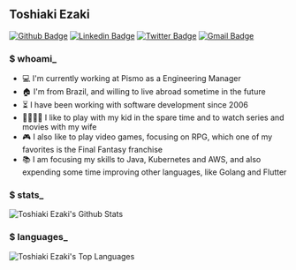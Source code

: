 ## Toshiaki Ezaki
[![Github Badge](https://img.shields.io/badge/-Github-000?style=flat-square&logo=Github&logoColor=white&link=https://github.com/toshiakiezaki)](https://github.com/toshiakiezaki)
[![Linkedin Badge](https://img.shields.io/badge/-LinkedIn-blue?style=flat-square&logo=Linkedin&logoColor=white&link=https://www.linkedin.com/in/toshiakiezaki/)](https://www.linkedin.com/in/toshiakiezaki/)
[![Twitter Badge](https://img.shields.io/badge/-Twitter-1ca0f1?style=flat-square&labelColor=1ca0f1&logo=twitter&logoColor=white&link=https://twitter.com/lgdbittencourt)](https://twitter.com/toshiakiezaki)
[![Gmail Badge](https://img.shields.io/badge/-Gmail-c14438?style=flat-square&logo=Gmail&logoColor=white&link=mailto:toshiaki.ezaki@gmail.com)](mailto:toshiaki.ezaki@gmail.com)

### $ whoami_

- :computer: I'm currently working at Pismo as a Engineering Manager
- :house: I'm from Brazil, and willing to live abroad sometime in the future
- :hourglass_flowing_sand: I have been working with software development since 2006
- :family_man_woman_boy_boy: I like to play with my kid in the spare time and to watch series and movies with my wife
- :video_game: I also like to play video games, focusing on RPG, which one of my favorites is the Final Fantasy franchise
- :books: I am focusing my skills to Java, Kubernetes and AWS, and also expending some time improving other languages, like Golang and Flutter

### $ stats_

![Toshiaki Ezaki's Github Stats](https://github-readme-stats.vercel.app/api?username=toshiakiezaki&theme=codeSTACKr&show_icons=true)

### $ languages_

![Toshiaki Ezaki's Top Languages](https://github-readme-stats.vercel.app/api/top-langs/?username=toshiakiezaki&theme=codeSTACKr&langs_count=12&layout=compact&title_color=2ED3EA)

